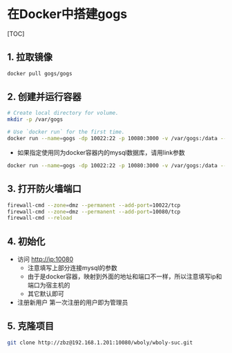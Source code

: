 # 在Docker中搭建gogs

[TOC]

## 1. 拉取镜像

```sh
docker pull gogs/gogs
```

## 2. 创建并运行容器

```sh
# Create local directory for volume.
mkdir -p /var/gogs

# Use `docker run` for the first time.
docker run --name=gogs -dp 10022:22 -p 10080:3000 -v /var/gogs:/data --restart always gogs/gogs
```

- 如果指定使用同为docker容器内的mysql数据库，请用link参数

```sh
docker run --name=gogs -dp 10022:22 -p 10080:3000 -v /var/gogs:/data --restart always --link mysql:mysql  gogs/gogs
```

## 3. 打开防火墙端口

```sh
firewall-cmd --zone=dmz --permanent --add-port=10022/tcp
firewall-cmd --zone=dmz --permanent --add-port=10080/tcp
firewall-cmd --reload
```

## 4. 初始化

- 访问 <http://ip:10080>
  - 注意填写上部分连接mysql的参数
  - 由于是docker容器，映射到外面的地址和端口不一样，所以注意填写ip和端口为宿主机的
  - 其它默认即可
- 注册新用户
  第一次注册的用户即为管理员

## 5. 克隆项目

```sh
git clone http://zbz@192.168.1.201:10080/wboly/wboly-suc.git
```
